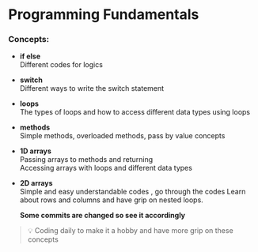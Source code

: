 # **Programming Fundamentals**

### Concepts:

- **if else**  
  Different codes for logics

- **switch**  
  Different ways to write the switch statement

- **loops**  
  The types of loops and how to access different data types using loops

- **methods**  
  Simple methods, overloaded methods, pass by value concepts

- **1D arrays**  
  Passing arrays to methods and returning  
  Accessing arrays with loops and different data types

- **2D arrays**  
  Simple and easy understandable codes , go through the codes
  Learn about rows and columns and have grip on nested loops.

  **Some commits are changed so see it accordingly**

> 💡 Coding daily to make it a hobby and have more grip on these concepts
